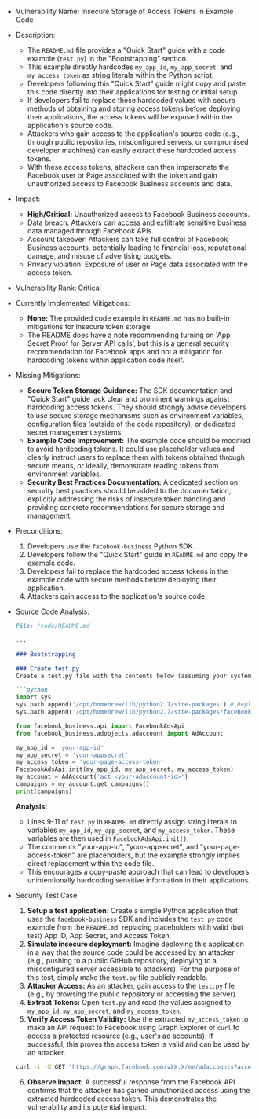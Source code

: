 - Vulnerability Name: Insecure Storage of Access Tokens in Example Code

- Description:
    - The `README.md` file provides a "Quick Start" guide with a code example (`test.py`) in the "Bootstrapping" section.
    - This example directly hardcodes `my_app_id`, `my_app_secret`, and `my_access_token` as string literals within the Python script.
    - Developers following this "Quick Start" guide might copy and paste this code directly into their applications for testing or initial setup.
    - If developers fail to replace these hardcoded values with secure methods of obtaining and storing access tokens before deploying their applications, the access tokens will be exposed within the application's source code.
    - Attackers who gain access to the application's source code (e.g., through public repositories, misconfigured servers, or compromised developer machines) can easily extract these hardcoded access tokens.
    - With these access tokens, attackers can then impersonate the Facebook user or Page associated with the token and gain unauthorized access to Facebook Business accounts and data.

- Impact:
    - **High/Critical:** Unauthorized access to Facebook Business accounts.
    - Data breach: Attackers can access and exfiltrate sensitive business data managed through Facebook APIs.
    - Account takeover: Attackers can take full control of Facebook Business accounts, potentially leading to financial loss, reputational damage, and misuse of advertising budgets.
    - Privacy violation: Exposure of user or Page data associated with the access token.

- Vulnerability Rank: Critical

- Currently Implemented Mitigations:
    - **None:** The provided code example in `README.md` has no built-in mitigations for insecure token storage.
    - The README does have a note recommending turning on 'App Secret Proof for Server API calls', but this is a general security recommendation for Facebook apps and not a mitigation for hardcoding tokens within application code itself.

- Missing Mitigations:
    - **Secure Token Storage Guidance:** The SDK documentation and "Quick Start" guide lack clear and prominent warnings against hardcoding access tokens. They should strongly advise developers to use secure storage mechanisms such as environment variables, configuration files (outside of the code repository), or dedicated secret management systems.
    - **Example Code Improvement:** The example code should be modified to avoid hardcoding tokens. It could use placeholder values and clearly instruct users to replace them with tokens obtained through secure means, or ideally, demonstrate reading tokens from environment variables.
    - **Security Best Practices Documentation:** A dedicated section on security best practices should be added to the documentation, explicitly addressing the risks of insecure token handling and providing concrete recommendations for secure storage and management.

- Preconditions:
    1. Developers use the `facebook-business` Python SDK.
    2. Developers follow the "Quick Start" guide in `README.md` and copy the example code.
    3. Developers fail to replace the hardcoded access tokens in the example code with secure methods before deploying their application.
    4. Attackers gain access to the application's source code.

- Source Code Analysis:
    ```markdown
    File: /code/README.md

    ...

    ### Bootstrapping

    ### Create test.py
    Create a test.py file with the contents below (assuming your system is using python 2.7 and installed under /opt/homebrew/lib/python2.7/site-packages. Update to your proper python location.):

    ```python
    import sys
    sys.path.append('/opt/homebrew/lib/python2.7/site-packages') # Replace this with the place you installed facebookads using pip
    sys.path.append('/opt/homebrew/lib/python2.7/site-packages/facebook_business-3.0.0-py2.7.egg-info') # same as above

    from facebook_business.api import FacebookAdsApi
    from facebook_business.adobjects.adaccount import AdAccount

    my_app_id = 'your-app-id'
    my_app_secret = 'your-appsecret'
    my_access_token = 'your-page-access-token'
    FacebookAdsApi.init(my_app_id, my_app_secret, my_access_token)
    my_account = AdAccount('act_<your-adaccount-id>')
    campaigns = my_account.get_campaigns()
    print(campaigns)
    ```
    **Analysis:**
    - Lines 9-11 of `test.py` in `README.md` directly assign string literals to variables `my_app_id`, `my_app_secret`, and `my_access_token`. These variables are then used in `FacebookAdsApi.init()`.
    - The comments "your-app-id", "your-appsecret", and "your-page-access-token" are placeholders, but the example strongly implies direct replacement within the code file.
    - This encourages a copy-paste approach that can lead to developers unintentionally hardcoding sensitive information in their applications.

- Security Test Case:
    1. **Setup a test application:** Create a simple Python application that uses the `facebook-business` SDK and includes the `test.py` code example from the `README.md`, replacing placeholders with valid (but test) App ID, App Secret, and Access Token.
    2. **Simulate insecure deployment:**  Imagine deploying this application in a way that the source code could be accessed by an attacker (e.g., pushing to a public GitHub repository, deploying to a misconfigured server accessible to attackers). For the purpose of this test, simply make the `test.py` file publicly readable.
    3. **Attacker Access:** As an attacker, gain access to the `test.py` file (e.g., by browsing the public repository or accessing the server).
    4. **Extract Tokens:** Open `test.py` and read the values assigned to `my_app_id`, `my_app_secret`, and `my_access_token`.
    5. **Verify Access Token Validity:** Use the extracted `my_access_token` to make an API request to Facebook using Graph Explorer or `curl` to access a protected resource (e.g., user's ad accounts). If successful, this proves the access token is valid and can be used by an attacker.
    ```bash
    curl -i -X GET "https://graph.facebook.com/vXX.X/me/adaccounts?access_token=<YOUR_EXTRACTED_ACCESS_TOKEN>"
    ```
    6. **Observe Impact:** A successful response from the Facebook API confirms that the attacker has gained unauthorized access using the extracted hardcoded access token. This demonstrates the vulnerability and its potential impact.